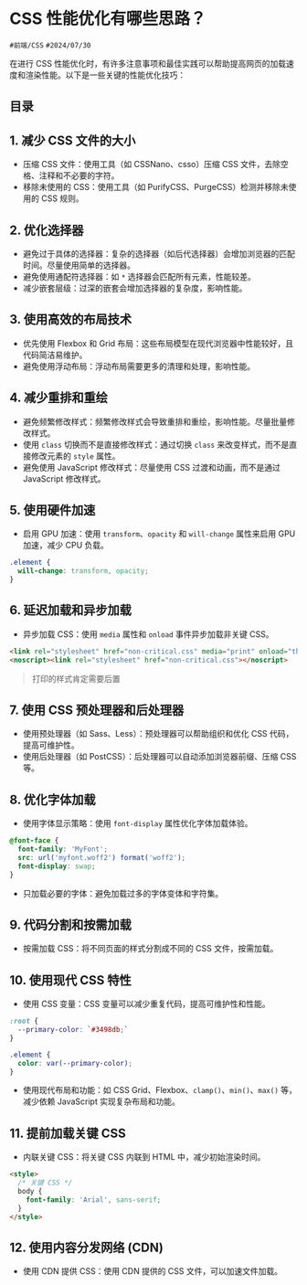 
# CSS 性能优化有哪些思路？


`#前端/CSS`  `#2024/07/30`

在进行 CSS 性能优化时，有许多注意事项和最佳实践可以帮助提高网页的加载速度和渲染性能。以下是一些关键的性能优化技巧：


## 目录
<!-- toc -->
 ## 1. 减少 CSS 文件的大小 

- 压缩 CSS 文件：使用工具（如 CSSNano、csso）压缩 CSS 文件，去除空格、注释和不必要的字符。
- 移除未使用的 CSS：使用工具（如 PurifyCSS、PurgeCSS）检测并移除未使用的 CSS 规则。

## 2. 优化选择器

- 避免过于具体的选择器：复杂的选择器（如后代选择器）会增加浏览器的匹配时间。尽量使用简单的选择器。
- 避免使用通配符选择器：如 `*` 选择器会匹配所有元素，性能较差。
- 减少嵌套层级：过深的嵌套会增加选择器的复杂度，影响性能。

## 3. 使用高效的布局技术

- 优先使用 Flexbox 和 Grid 布局：这些布局模型在现代浏览器中性能较好，且代码简洁易维护。
- 避免使用浮动布局：浮动布局需要更多的清理和处理，影响性能。

## 4. 减少重排和重绘

- 避免频繁修改样式：频繁修改样式会导致重排和重绘，影响性能。尽量批量修改样式。
- 使用 `class` 切换而不是直接修改样式：通过切换 `class` 来改变样式，而不是直接修改元素的 `style` 属性。
- 避免使用 JavaScript 修改样式：尽量使用 CSS 过渡和动画，而不是通过 JavaScript 修改样式。

## 5. 使用硬件加速

- 启用 GPU 加速：使用 `transform`、`opacity` 和 `will-change` 属性来启用 GPU 加速，减少 CPU 负载。
```css
.element {
  will-change: transform, opacity;
}
```

## 6. 延迟加载和异步加载

- 异步加载 CSS：使用 `media` 属性和 `onload` 事件异步加载非关键 CSS。

```html
<link rel="stylesheet" href="non-critical.css" media="print" onload="this.media='all'">
<noscript><link rel="stylesheet" href="non-critical.css"></noscript>

```

> 打印的样式肯定需要后置

## 7. 使用 CSS 预处理器和后处理器

- 使用预处理器（如 Sass、Less）：预处理器可以帮助组织和优化 CSS 代码，提高可维护性。
- 使用后处理器（如 PostCSS）：后处理器可以自动添加浏览器前缀、压缩 CSS 等。

## 8. 优化字体加载

- 使用字体显示策略：使用 `font-display` 属性优化字体加载体验。
```css
@font-face {
  font-family: 'MyFont';
  src: url('myfont.woff2') format('woff2');
  font-display: swap;
}
```

- 只加载必要的字体：避免加载过多的字体变体和字符集。

## 9. 代码分割和按需加载

- 按需加载 CSS：将不同页面的样式分割成不同的 CSS 文件，按需加载。

## 10. 使用现代 CSS 特性

- 使用 CSS 变量：CSS 变量可以减少重复代码，提高可维护性和性能。
```css
:root {
  --primary-color: `#3498db;`
}

.element {
  color: var(--primary-color);
}
```

- 使用现代布局和功能：如 CSS Grid、Flexbox、`clamp()`、`min()`、`max()` 等，减少依赖 JavaScript 实现复杂布局和功能。

## 11. 提前加载关键 CSS

- 内联关键 CSS：将关键 CSS 内联到 HTML 中，减少初始渲染时间。
```html
<style>
  /* 关键 CSS */
  body {
    font-family: 'Arial', sans-serif;
  }
</style>

```

## 12. 使用内容分发网络 (CDN)

- 使用 CDN 提供 CSS：使用 CDN 提供的 CSS 文件，可以加速文件加载。
